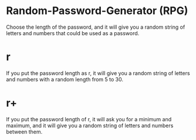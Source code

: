 # Random-Password-Generator (RPG)
Choose the length of the password, and it will give you a random string of letters and numbers that could be used as a password.
# r
If you put the password length as r, it will give you a random string of letters and numbers with a random length from 5 to 30.
# r+
If you put the password length of r, it will ask you for a minimum and maximum, and it will give you a random string of letters and numbers between them.
